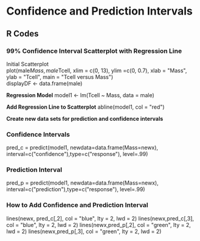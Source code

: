 # Confidence and Prediction Intervals

## R Codes

### 99% Confidence Interval Scatterplot with Regression Line
Initial Scatterplot  
plot(male$Mass, male$Tcell, xlim = c(0, 13), ylim =c(0, 0.7), xlab = "Mass", ylab = "Tcell", main = "Tcell versus Mass")  
displayDF <- data.frame(male)  

**Regression Model**
model1 <- lm(Tcell ~ Mass, data = male)

**Add Regression Line to Scatterplot**
abline(model1, col = "red")

**Create new data sets for prediction and confidence intervals**

### Confidence Intervals
pred_c = predict(model1, newdata=data.frame(Mass=newx), interval=c("confidence"),type=c("response"), level=.99)

### Prediction Interval
pred_p = predict(model1, newdata=data.frame(Mass=newx), interval=c("prediction"),type=c("response"), level=.99)

### How to Add Confidence and Prediction Interval
lines(newx, pred_c[,2], col = "blue", lty = 2, lwd = 2)
lines(newx,pred_c[,3], col = "blue", lty = 2, lwd = 2)
lines(newx,pred_p[,2], col = "green", lty = 2, lwd = 2)
lines(newx,pred_p[,3], col = "green", lty = 2, lwd = 2)

